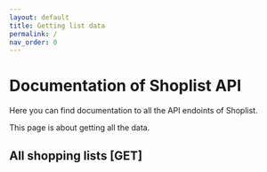 ```yaml
---
layout: default
title: Getting list data
permalink: /
nav_order: 0
---
```


# Documentation of Shoplist API

Here you can find documentation to all the API endoints of Shoplist.

This page is about getting all the data.

## All shopping lists [GET]
